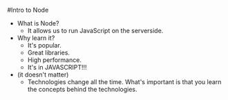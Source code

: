 #Intro to Node

* What is Node?
    - It allows us to run JavaScript on the serverside.
* Why learn it?
    - It's popular.
    - Great libraries.
    - High performance.
    - It's in JAVASCRIPT!!! 
* (it doesn't matter)
    - Technologies change all the time. What's important is that you learn the concepts behind the technologies.